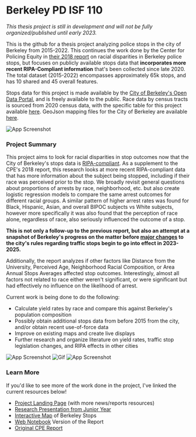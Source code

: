 # Berkeley PD ISF 110
 
*This thesis project is still in development and will not be fully organized/published until early 2023.*
 
This is the github for a thesis project analyzing police stops in the city of Berkeley from 2015-2022. This continues the work done by the Center for Policing Equity in [their 2018 report](https://newspack-berkeleyside-cityside.s3.amazonaws.com/wp-content/uploads/2018/05/Berkeley-Report-May-2018.pdf) on racial disparities in Berkeley police stops, but focuses on publicly available stops data that **incorporates more recent RIPA-Compliant information** that's been collected since late 2020. The total dataset (2015-2022) encompasses approximately 65k stops, and has 10 shared and 45 overall features.  

Stops data for this project is made available by the [City of Berkeley's Open Data Portal](https://data.cityofberkeley.info/), and is freely available to the public. Race data by census tracts is sourced from 2020 census data, with the specific table for this project available [here](https://data.census.gov/cedsci/table?t=Race%20and%20Ethnicity&g=1400000US060014,06001421100,06001421200,06001421300,06001421400,06001421500,06001421600,06001421700,06001421800,06001421900,06001422000,06001422100,06001422200,06001422300,06001422400,06001422500). GeoJson mapping files for the City of Berkeley are available [here](https://data.cityofberkeley.info/Public-Safety/Berkeley-PD-Police-Beats-2015-2016/hccy-runn#:~:text=Shapefile-,GeoJSON,-Download%20a%20non).
  
![App Screenshot](https://github.com/kch0p/BPD-Stops-Thesis-Project/blob/main/GitHub%20Presentation%20Files/Berkeley%20PD%20-%20Stop%20Data%20(October%201%202020%20-%20Present)%20Open%20Data%20City%20of%20Berkeley.png)

  


### Project Summary

This project aims to look for racial disparities in stop outcomes now that the City of Berkeley's stops data is [RIPA-compliant](https://post.ca.gov/Racial-and-Identity-Profiling-Act). As a supplement to the CPE's 2018 report, this research looks at more recent RIPA-compliant data that has more information about the subject being stopped, including if their race was perceived prior to the stop. We broadly revisit general questions about proportions of arrests by race, neighborhood, etc. but also create logistic regression models to compare the same arrest outcomes for different racial groups. A similar pattern of higher arrest rates was found for Black, Hispanic, Asian, and overall BIPOC subjects vs White subjects, however more specifically it was also found that the perception of race alone, regardless of race, also seriously influenced the outcome of a stop. 

**This is not only a follow-up to the previous report, but also an attempt at a snapshot of Berkeley's progress on the matter before [major changes](https://www.berkeleyside.org/2022/05/06/berkeley-city-council-approves-police-reimagining-package) to the city's rules regarding traffic stops begin to go into effect in 2023-2025.**

Additionally, the report analyzes if other factors like Distance from the University, Perceived Age, Neighborhood Racial Composition, or Area Annual Stops Averages affected stop outcomes. Interestingly, almost all factors not related to race either weren't significant, or were significant but had effectively no influence on the likelihood of arrest. 

Current work is being done to do the following: 
* Calculate yield rates by race and compare this against Berkeley's population composition
* Possibly obtain additional stops data from before 2015 from the city, and/or obtain recent use-of-force data
* Improve on existing maps and create live displays
* Further research and organize literature on yield rates, traffic stop legislation changes, and RIPA effects in other cities


![App Screenshot](https://github.com/kch0p/BPD-Stops-Thesis-Project/blob/main/GitHub%20Presentation%20Files/Duration%20Boxplot%20by%20Race%20(TEXT).png)
![Gif](https://github.com/kch0p/BPD-Stops-Thesis-Project/blob/main/GitHub%20Presentation%20Files/map_preview_gif.gif)
![App Screenshot](https://github.com/kch0p/BPD-Stops-Thesis-Project/blob/main/GitHub%20Presentation%20Files/logit_model_comparison.png)



### Learn More 
If you'd like to see more of the work done in the project, I've linked the current resources below!
* [Project Landing Page](https://www.notion.so/karatechop/ISF-BPD-Analysis-Landing-Page-162fb1015f8c4ff38b269d93c40ca216) (with more news/reports resources)
* [Research Presentation from Junior Year](https://docs.google.com/presentation/d/1gxzAV4evgyhWNZ6g-F8-rggxMzqc0GQfbHAsvXd6KUs/edit#slide=id.p)
* [Interactive Map](https://rawcdn.githack.com/kch0p/BPD-Stops-Thesis-Project/1bd281fb61243587499ac4c364757e938e14d491/Exports/Interactive%20Full%20Heatmap.html) of Berkeley Stops
* [Web Notebook](https://rawcdn.githack.com/kch0p/BPD-Stops-Thesis-Project/1bd281fb61243587499ac4c364757e938e14d491/Exports/Final%20Exports/Web%20Presentation/Web%20Presentation%20(BPD%20PROJECT%20KC%20HARRIS).html) Version of the Report
* [Original CPE Report](https://newspack-berkeleyside-cityside.s3.amazonaws.com/wp-content/uploads/2018/05/Berkeley-Report-May-2018.pdf)

